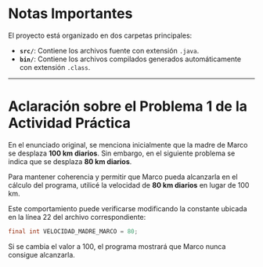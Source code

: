 # Notas Importantes

El proyecto está organizado en dos carpetas principales:

- **`src/`**: Contiene los archivos fuente con extensión `.java`.
- **`bin/`**: Contiene los archivos compilados generados automáticamente con extensión `.class`.

---

# Aclaración sobre el Problema 1 de la Actividad Práctica

En el enunciado original, se menciona inicialmente que la madre de Marco se desplaza **100 km diarios**. Sin embargo, en el siguiente problema se indica que se desplaza **80 km diarios**.

Para mantener coherencia y permitir que Marco pueda alcanzarla en el cálculo del programa, utilicé la velocidad de **80 km diarios** en lugar de 100 km.

Este comportamiento puede verificarse modificando la constante ubicada en la línea 22 del archivo correspondiente:

```java
final int VELOCIDAD_MADRE_MARCO = 80;
````
Si se cambia el valor a 100, el programa mostrará que Marco nunca consigue alcanzarla.

